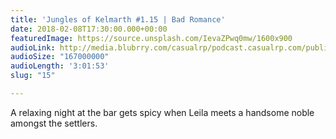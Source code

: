 ```yaml
---
title: 'Jungles of Kelmarth #1.15 | Bad Romance'
date: 2018-02-08T17:30:00.000+00:00
featuredImage: https://source.unsplash.com/IevaZPwq0mw/1600x900
audioLink: http://media.blubrry.com/casualrp/podcast.casualrp.com/public/EP%20015%20-%20Bad%20Romance.mp3
audioSize: "167000000"
audioLength: '3:01:53'
slug: "15"

---
```

A relaxing night at the bar gets spicy when Leila meets a handsome noble amongst the settlers.